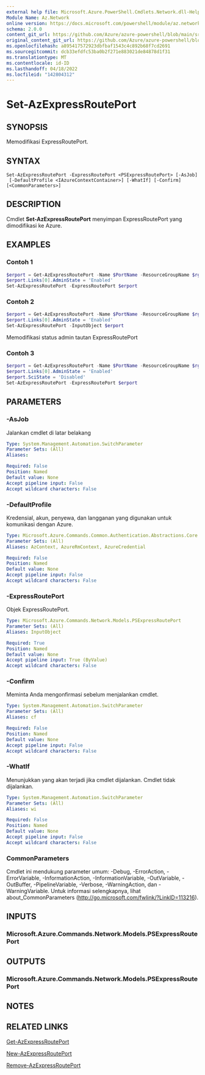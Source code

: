```yaml
---
external help file: Microsoft.Azure.PowerShell.Cmdlets.Network.dll-Help.xml
Module Name: Az.Network
online version: https://docs.microsoft.com/powershell/module/az.network/set-azexpressrouteport
schema: 2.0.0
content_git_url: https://github.com/Azure/azure-powershell/blob/main/src/Network/Network/help/Set-AzExpressRoutePort.md
original_content_git_url: https://github.com/Azure/azure-powershell/blob/main/src/Network/Network/help/Set-AzExpressRoutePort.md
ms.openlocfilehash: a895417572923dbfbaf1543c4c892b68f7cd2691
ms.sourcegitcommit: dcb33efdfc53ba0b2f271e883021de84878d1f31
ms.translationtype: MT
ms.contentlocale: id-ID
ms.lasthandoff: 04/18/2022
ms.locfileid: "142804312"
---
```

# Set-AzExpressRoutePort

## SYNOPSIS
Memodifikasi ExpressRoutePort.

## SYNTAX

```
Set-AzExpressRoutePort -ExpressRoutePort <PSExpressRoutePort> [-AsJob]
 [-DefaultProfile <IAzureContextContainer>] [-WhatIf] [-Confirm] [<CommonParameters>]
```

## DESCRIPTION
Cmdlet **Set-AzExpressRoutePort** menyimpan ExpressRoutePort yang dimodifikasi ke Azure.

## EXAMPLES

### Contoh 1
```powershell
$erport = Get-AzExpressRoutePort -Name $PortName -ResourceGroupName $rg
$erport.Links[0].AdminState = 'Enabled'
Set-AzExpressRoutePort -ExpressRoutePort $erport
```

### Contoh 2
```powershell
$erport = Get-AzExpressRoutePort -Name $PortName -ResourceGroupName $rg
$erport.Links[0].AdminState = 'Enabled'
Set-AzExpressRoutePort -InputObject $erport
```

Memodifikasi status admin tautan ExpressRoutePort

### Contoh 3
```powershell
$erport = Get-AzExpressRoutePort -Name $PortName -ResourceGroupName $rg
$erport.Links[0].AdminState = 'Enabled'
$erport.SciState = 'Disabled'
Set-AzExpressRoutePort -ExpressRoutePort $erport
```

## PARAMETERS

### -AsJob
Jalankan cmdlet di latar belakang

```yaml
Type: System.Management.Automation.SwitchParameter
Parameter Sets: (All)
Aliases:

Required: False
Position: Named
Default value: None
Accept pipeline input: False
Accept wildcard characters: False
```

### -DefaultProfile
Kredensial, akun, penyewa, dan langganan yang digunakan untuk komunikasi dengan Azure.

```yaml
Type: Microsoft.Azure.Commands.Common.Authentication.Abstractions.Core.IAzureContextContainer
Parameter Sets: (All)
Aliases: AzContext, AzureRmContext, AzureCredential

Required: False
Position: Named
Default value: None
Accept pipeline input: False
Accept wildcard characters: False
```

### -ExpressRoutePort
Objek ExpressRoutePort.

```yaml
Type: Microsoft.Azure.Commands.Network.Models.PSExpressRoutePort
Parameter Sets: (All)
Aliases: InputObject

Required: True
Position: Named
Default value: None
Accept pipeline input: True (ByValue)
Accept wildcard characters: False
```

### -Confirm
Meminta Anda mengonfirmasi sebelum menjalankan cmdlet.

```yaml
Type: System.Management.Automation.SwitchParameter
Parameter Sets: (All)
Aliases: cf

Required: False
Position: Named
Default value: None
Accept pipeline input: False
Accept wildcard characters: False
```

### -WhatIf
Menunjukkan yang akan terjadi jika cmdlet dijalankan.
Cmdlet tidak dijalankan.

```yaml
Type: System.Management.Automation.SwitchParameter
Parameter Sets: (All)
Aliases: wi

Required: False
Position: Named
Default value: None
Accept pipeline input: False
Accept wildcard characters: False
```

### CommonParameters
Cmdlet ini mendukung parameter umum: -Debug, -ErrorAction, -ErrorVariable, -InformationAction, -InformationVariable, -OutVariable, -OutBuffer, -PipelineVariable, -Verbose, -WarningAction, dan -WarningVariable. Untuk informasi selengkapnya, lihat about_CommonParameters (http://go.microsoft.com/fwlink/?LinkID=113216).

## INPUTS

### Microsoft.Azure.Commands.Network.Models.PSExpressRoutePort

## OUTPUTS

### Microsoft.Azure.Commands.Network.Models.PSExpressRoutePort

## NOTES

## RELATED LINKS

[Get-AzExpressRoutePort](./Get-AzExpressRoutePort.md)

[New-AzExpressRoutePort](./New-AzExpressRoutePort.md)

[Remove-AzExpressRoutePort](./Remove-AzExpressRoutePort.md)
